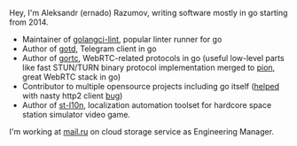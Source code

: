 Hey, I'm Aleksandr (ernado) Razumov, writing software mostly in go 
starting from 2014.

* Maintainer of [golangci-lint](https://github.com/golangci/golangci-lint), popular linter runner for go
* Author of [gotd](https://github.com/gotd), Telegram client in go  
* Author of [gortc](http://github.com/gortc/), WebRTC-related protocols 
in go (useful low-level parts like fast STUN/TURN binary protocol implementation merged to [pion](https://github.com/pion), great WebRTC stack in go)
* Contributor to multiple opensource projects including go itself ([helped](https://github.com/golang/go/issues/25009) with nasty http2 client [bug](https://golang.org/issue/32441))
* Author of [st-l10n](https://github.com/st-l10n), localization automation toolset for hardcore space station simulator video game.

I'm working at [mail.ru](https://corp.mail.ru/en/) on cloud storage service 
as Engineering Manager.
